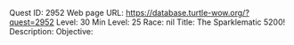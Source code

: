 Quest ID: 2952
Web page URL: https://database.turtle-wow.org/?quest=2952
Level: 30
Min Level: 25
Race: nil
Title: The Sparklematic 5200!
Description: 
Objective: 
